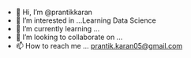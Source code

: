- 👋 Hi, I’m @prantikkaran
- 👀 I’m interested in ...Learning Data Science
- 🌱 I’m currently learning ...
- 💞️ I’m looking to collaborate on ...
- 📫 How to reach me ... prantik.karan05@gmail.com

<!---
prantikkaran/prantikkaran is a ✨ special ✨ repository because its `README.md` (this file) appears on your GitHub profile.
You can click the Preview link to take a look at your changes.
--->
